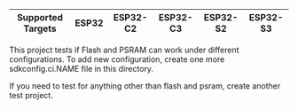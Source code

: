 | Supported Targets | ESP32 | ESP32-C2 | ESP32-C3 | ESP32-S2 | ESP32-S3 |
| ----------------- | ----- | -------- | -------- | -------- | -------- |

This project tests if Flash and PSRAM can work under different configurations.
To add new configuration, create one more sdkconfig.ci.NAME file in this directory.

If you need to test for anything other than flash and psram, create another test project.
